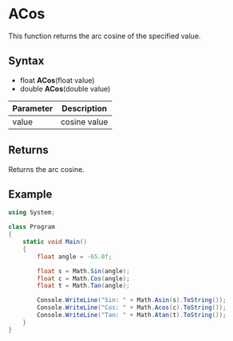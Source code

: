 # ACos

This function returns the arc cosine of the specified value.

## Syntax

- float **ACos**(float value)
- double **ACos**(double value)

| Parameter | Description |
| --- | --- |
| value | cosine value |

## Returns

Returns the arc cosine.

## Example

```csharp
using System;

class Program
{
    static void Main()
    {
        float angle = -65.0f;

        float s = Math.Sin(angle);
        float c = Math.Cos(angle);
        float t = Math.Tan(angle);

        Console.WriteLine("Sin: " + Math.Asin(s).ToString());
        Console.WriteLine("Cos: " + Math.Acos(c).ToString());
        Console.WriteLine("Tan: " + Math.Atan(t).ToString());
    }
}
```